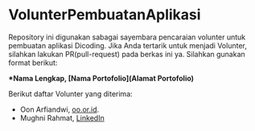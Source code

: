 # VolunterPembuatanAplikasi
Repository ini digunakan sabagai sayembara pencaraian volunter untuk pembuatan aplikasi Dicoding. Jika Anda tertarik untuk menjadi Volunter, silahkan lakukan PR(pull-request) pada berkas ini ya. Silahkan gunakan format berikut:

**\*Nama Lengkap, [Nama Portofolio](Alamat Portofolio)**

Berikut daftar Volunter yang diterima:
- Oon Arfiandwi, [oo.or.id](https://oo.or.id).
- Mughni Rahmat, [LinkedIn](https://www.linkedin.com/in/mughni-rahmat/)
